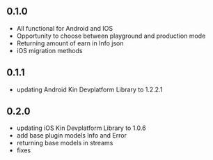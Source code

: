 ## 0.1.0

 - All functional for Android and IOS
 - Opportunity to choose between playground and production mode
 - Returning amount of earn in Info json
 - iOS migration methods

## 0.1.1

 - updating Android Kin Devplatform Library to 1.2.2.1

 ## 0.2.0

 - updating iOS Kin Devplatform Library to 1.0.6
 - add base plugin models Info and Error
 - returning base models in streams
 - fixes

